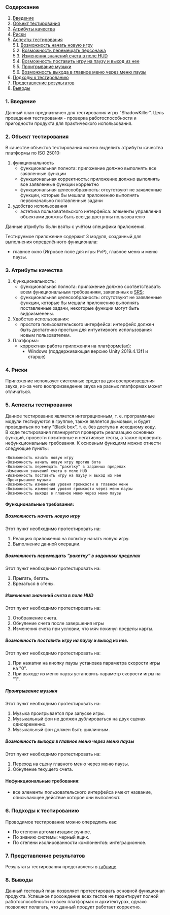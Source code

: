 ### Содержание
  1. [Введение](#1)
  2. [Объект тестирования](#2)
  3. [Атрибуты качества](#3)
  4. [Риски](#4)
  5. [Аспекты тестирования](#5)<br>
    5.1. [Возможность начать новую игру](#001)<br>
    5.2. [Возможность перемещать персонажа](#002)<br>
    5.3. [Изменения значений счета в поле HUD](#003)<br>
    5.4. [Возможность поставить игру на паузу и выход из нее](#004)<br>
    5.5. [Проигрывание музыки](#005)<br>
    5.6. [Возможность выхода в главное меню через меню паузы](#006)<br>
6. [Подходы к тестированию](#6)
7. [Представление результатов](#7)
8. [Выводы](#8)


<a name="1"></a>
### 1. Введение
Данный план предназначен для тестирования игры "ShadowKiller". Цель проведения тестирования - проверка работоспособности и пригодности продукта для практического использования.

<a name="2"></a>
### 2. Объект тестирования
В качестве объектов тестирования можно выделить атрибуты качества платформы по ISO 25010:
1. функциональность
	- функциональная полнота: приложение должно выполнять все заявленные функции
	- функциональная корректность: приложение должно выполнять все заявленные функции корректно
	- функциональная целесообразность: отсутствуют не заявленные функции, которые бы мешали приложению выполнять первоначально поставленные задачи
2. удобство использования
	- эстетика пользовательского интерфейса: элементы управления объектами должны быть всегда доступны пользователю
	
Данные атрибуты были взяты с учётом специфики приложения.

Тестируемое приложение содержит 3 модуля, созданный для выполнения определённого функционала:
 - главное окно (Игровое поле для игры PvP), главное меню и меню паузы.


<a name="3"></a>
### 3. Атрибуты качества
1. Функциональность:
    - функциональная полнота: приложение должно соответствовать всем функциональным требованиям, заявленных в [SRS](https://github.com/vladpochobut/ShadowKiller/blob/main/Documentation/SRS.md);
    - функциональная целесообразность: отсутствуют не заявленные функции, которые бы мешали приложению выполнять поставленные задачи, некоторые функции могут быть видоизменены.
2. Удобство использования:
    - простота пользовательского интерфейса: интерфейс должен быть достаточно простым для интуитивного использования новым пользователем.
3. Платформа:
    - корректная работа приложения на платформе(ах):
      - Windows (поддерживающая версию Unity 2019.4.13f1 и старше)
      

<a name="4"></a>
### 4. Риски
Приложение использует системные средства для воспроизведения звука, из-за чего воспроизведение звука на разных платформах может отличаться. 


<a name="5"></a>
### 5. Аспекты тестирования
Данное тестирование является интеграционным, т. е. программные модули тестируются в группке, также является дымовым, и будет проводиться по типу "Black box", т. е. без доступа к исходному коду.<br>
В ходе тестирования планируется проверить реализацию основных функций, провести позитивные и негативные тесты, а также проверить нефункциональные требования. К основным функциям можно отнести следующие пункты:

    -Возможность начать новую игру
    -Возможность начать новую игру против бота
    -Возможность перемещать "ракетку" в заданных пределах
    -Изменения значений счета в поле HUD
    -Возможность поставить игру на паузу и выход из нее
    -Проигрывание музыки
    -Возможность изменения уровня громкости в главном меню
    -Возможность изменения уровня громкости через меню паузы
    -Возможность выхода в главное меню через меню паузы

#### Функциональные требования:

<a name="001"></a>
##### Возможность начать новую игру
Этот пункт необходимо протестировать на:
1. Реакцию приложения на попытку начать новую игру.
2. Выполнение данной операции.


<a name="002"></a>
##### Возможность перемещать "ракетку" в заданных пределах
Этот пункт необходимо протестировать на:
1. Прыгать, бегать.
2. Врезаться в стены.

<a name="003"></a>
##### Изменения значений счета в поле HUD
Этот пункт необходимо протестировать на:
1. Отображение счета.
2. Обнуление счета после завершения игры
3. Изменения счета при условии, что мяч покинул пределы карты.

<a name="004"></a>
##### Возможность поставить игру на паузу и выход из нее.
Этот пункт необходимо протестировать на:
1. При нажатии на кнопку паузы установка параметра скорости игры на "0". 
2. При выходе из меню паузы установить параметр скорости игры на "1".  

<a name="005"></a>
##### Проигрывание музыки
Этот пункт необходимо протестировать на:
1. Музыка проигрывается при запуске игры.
2. Музыкальный фон не должен дублироваться на двух сценах одновременно.
3. Музыкальный фон должен быть цикличным.

<a name="006"></a>
##### Возможность выхода в главное меню через меню паузы
Этот пункт необходимо протестировать на:
1. Переход на сцену главного меню через меню паузы.
2. Обнуление текущего счета.

#### Нефункциональные требования:
- все элементы пользовательского интерфейса имеют название, описывающее действие которое они выполняют.

<a name="6"></a>
### 6. Подходы к тестированию
Проводимое тестирование можно опередлить как:
  - По степени автоматизации: ручное.
  - По знанию системы: черный ящик.
  - По степени изолированности компонентов: интеграционное.

<a name="7"></a>
### 7. Представление результатов
Результаты тестирования представлены в [таблице](https://github.com/vladpochobut/ShadowKiller/test/TestResults.md).

<a name="8"></a>
### 8. Выводы
Данный тестовый план позволяет протестировать основной функционал продукта. Успешное прохождение всех тестов не гарантирует полной работоспособности на всех платформах и архитектурах, однако позволяет полагать, что данный продукт работает корректно.
